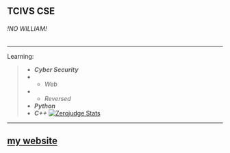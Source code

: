 TCIVS CSE
---
###### !NO WILLIAM!
---
Learning:
> * ___Cyber Security___
> * * _Web_
> * * _Reversed_
> * ___Python___
> * ___C++___
[![Zerojudge Stats](https://zj-query-0.herokuapp.com/user?account=u210630@tcivs.tc.edu.tw&name=x1ulan)](https://github.com/jason810496/Zerojudge-stats)
---
[my website](https://youtu.be/BbeeuzU5Qc8)
---
